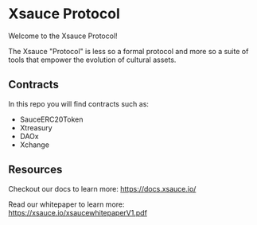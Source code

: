 # Xsauce Protocol
Welcome to the Xsauce Protocol!

The Xsauce "Protocol" is less so a formal protocol and more so a suite of tools that empower the evolution of cultural assets.

## Contracts
In this repo you will find contracts such as:
- SauceERC20Token
- Xtreasury
- DAOx
- Xchange

## Resources
Checkout our docs to learn more: https://docs.xsauce.io/

Read our whitepaper to learn more: https://xsauce.io/xsaucewhitepaperV1.pdf

